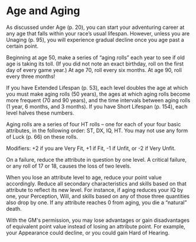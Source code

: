 # Age and Aging

As discussed under Age (p. 20), you can start your adventuring career at any age that falls within your race’s usual lifespan. However, unless you are Unaging (p. 95), you will experience gradual decline once you age past a certain point.

Beginning at age 50, make a series of “aging rolls” each year to see if old age is taking its toll. (If you did not note an exact birthday, roll on the first day of every game year.) At age 70, roll every six months. At age 90, roll every three months!

If you have Extended Lifespan (p. 53), each level doubles the age at which you must make aging rolls (50 years), the ages at which aging rolls become more frequent (70 and 90 years), and the time intervals between aging rolls (1 year, 6 months, and 3 months). If you have Short Lifespan (p. 154), each level halves these numbers.

Aging rolls are a series of four HT rolls – one for each of your four basic attributes, in the following order: ST, DX, IQ, HT. You may not use any form of Luck (p. 66) on these rolls.

Modifiers: +2 if you are Very Fit, +1 if Fit, -1 if Unfit, or -2 if Very Unfit.

On a failure, reduce the attribute in question by one level. A critical failure, or any roll of 17 or 18, causes the loss of two levels.

When you lose an attribute level to age, reduce your point value accordingly. Reduce all secondary characteristics and skills based on that attribute to reflect its new level. For instance, if aging reduces your IQ by one, your Perception, Will, and skills based on
any of those three quantities also drop by one. If any attribute reaches 0 from aging, you die a “natural” death.

With the GM's permission, you may lose advantages or gain disadvantages of equivalent point value instead of losing an attribute point. For example, your Appearance could decline, or you could gain Hard of Hearing.

